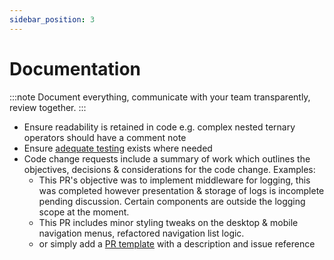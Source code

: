 ```yaml
---
sidebar_position: 3
---
```

# Documentation

:::note
Document everything, communicate with your team transparently, review together.
:::

- Ensure readability is retained in code e.g. complex nested ternary operators should have a comment note
- Ensure [adequate testing](/development/quality_assurance/manual-test-case-guidelines) exists where needed
- Code change requests include a summary of work which outlines the objectives, decisions & considerations for the code change. Examples:
    - This PR's objective was to implement middleware for logging, this was completed however presentation & storage of logs is incomplete pending discussion. Certain components are outside the logging scope at the moment.
    - This PR includes minor styling tweaks on the desktop & mobile navigation menus, refactored navigation list logic.
    - or simply add a [PR template](https://github.com/ChainSafe/engineering-handbook/blob/main/.github/PULL_REQUEST_TEMPLATE.md) with a description and issue reference
